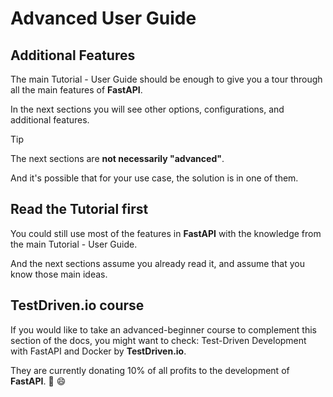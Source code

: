 
# Advanced User Guide


## Additional Features


The main Tutorial - User Guide should be enough to give you a tour through all the main features of **FastAPI**.


In the next sections you will see other options, configurations, and additional features.



Tip


The next sections are **not necessarily "advanced"**.


And it's possible that for your use case, the solution is in one of them.



## Read the Tutorial first


You could still use most of the features in **FastAPI** with the knowledge from the main Tutorial - User Guide.


And the next sections assume you already read it, and assume that you know those main ideas.


## TestDriven.io course


If you would like to take an advanced-beginner course to complement this section of the docs, you might want to check: Test-Driven Development with FastAPI and Docker by **TestDriven.io**.


They are currently donating 10% of all profits to the development of **FastAPI**. 🎉 😄



